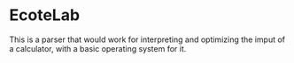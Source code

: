 # EcoteLab

This is a parser that would work for interpreting and optimizing the imput of a calculator, with a basic operating system for it.
